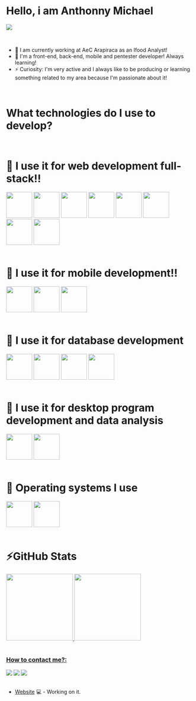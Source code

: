 <div>
  <h1>Hello, i am Anthonny Michael</h1>
</div>

![](https://user-images.githubusercontent.com/53356340/175648411-f2564ad9-c2a5-4c84-9dd2-61aaf9e21a44.gif)

<br>

- 🔭 I am currently working at AeC Arapiraca as an Ifood Analyst!
- 🌱 I'm a front-end, back-end, mobile and pentester developer! Always learning!
- ⚡ Curiosity: I'm very active and I always like to be producing or learning something related to my area because I'm passionate about it!

<br>

<h1 color="red">What technologies do I use to develop?</h1>

<br>

<div>
  <h1>🔭 I use it for web development full-stack!!</h1>
  <img height="70em" src="https://cdn.jsdelivr.net/gh/devicons/devicon/icons/html5/html5-original-wordmark.svg" />
  <img height="70em" src="https://cdn.jsdelivr.net/gh/devicons/devicon/icons/css3/css3-original-wordmark.svg" />
  <img height="70em" src="https://cdn.jsdelivr.net/gh/devicons/devicon/icons/javascript/javascript-original.svg" />
  <img height="70em" src="https://cdn.jsdelivr.net/gh/devicons/devicon/icons/php/php-original.svg" />
  <img height="70em" src="https://cdn.jsdelivr.net/gh/devicons/devicon/icons/docker/docker-original-wordmark.svg" />
  <img height="70em" src="https://cdn.jsdelivr.net/gh/devicons/devicon/icons/bootstrap/bootstrap-original-wordmark.svg" />
  <img height="70em" src="https://cdn.jsdelivr.net/gh/devicons/devicon/icons/amazonwebservices/amazonwebservices-original-wordmark.svg" />
  <img height="70em" src="https://cdn.jsdelivr.net/gh/devicons/devicon/icons/googlecloud/googlecloud-original-wordmark.svg" />
</div>

<br>

<div>
  <h1>🔭 I use it for mobile development!!</h1>
  <img height="70em" src="https://cdn.jsdelivr.net/gh/devicons/devicon/icons/react/react-original-wordmark.svg" />
  <img height="70em" src="https://cdn.jsdelivr.net/gh/devicons/devicon/icons/nodejs/nodejs-original-wordmark.svg" />
  <img height="70em" src="https://cdn.jsdelivr.net/gh/devicons/devicon/icons/androidstudio/androidstudio-original-wordmark.svg" />
</div>

<br>

<div>
  <h1> 🔭 I use it for database development</h1>
  <img height="70em" src="https://cdn.jsdelivr.net/gh/devicons/devicon/icons/mysql/mysql-original-wordmark.svg" />
  <img height="70em" src="https://cdn.jsdelivr.net/gh/devicons/devicon/icons/postgresql/postgresql-original-wordmark.svg" />
  <img height="70em" src="https://cdn.jsdelivr.net/gh/devicons/devicon/icons/microsoftsqlserver/microsoftsqlserver-plain-wordmark.svg" />
  <img height="70em" src="https://cdn.jsdelivr.net/gh/devicons/devicon/icons/mongodb/mongodb-original-wordmark.svg" />
</div>

<br>

<div>
  <h1> 🔭 I use it for desktop program development and data analysis</h1>
   <img height="70em" src="https://cdn.jsdelivr.net/gh/devicons/devicon/icons/python/python-original-wordmark.svg" />
   <img height="70em" src="https://cdn.jsdelivr.net/gh/devicons/devicon/icons/arduino/arduino-original-wordmark.svg" />
</div>

<br>

<div>
  <h1> 🔭 Operating systems I use</h1>
  <img height="70em" src="https://cdn.jsdelivr.net/gh/devicons/devicon/icons/windows8/windows8-original.svg" />
  <img height="70em" src="https://cdn.jsdelivr.net/gh/devicons/devicon/icons/linux/linux-original.svg" />
</div>

<br>

<h1>⚡GitHub Stats</h1>
<div>
<a href="https://github.com/seu-usuário-aqui">
<img height="180em" src="https://github-readme-stats.vercel.app/api/top-langs/?username=Antonizinhobr&layout=compact&langs_count=7&theme=dracula"/>
<img height="180em" src="https://github-readme-stats.vercel.app/apiusername=Antonizinhobr&show_icons=true&theme=dracula&include_all_commits=true&count_private=true"/>
</div>

<br> 
  
### How to contact me?:

<div>
<a href="https://www.youtube.com/channel/UC88QEmxaSyY_V2vXn1RMgQQ" target="_blank"><img src="https://img.shields.io/badge/YouTube-FF0000?style=for-the-badge&logo=youtube&logoColor=white" target="_blank"></a>
<a href="https://www.instagram.com/_anthonny_michael_dev/" target="_blank"><img src="https://img.shields.io/badge/-Instagram-%23E4405F?style=for-the-badge&logo=instagram&logoColor=white" target="_blank"></a>
<a href="https://www.linkedin.com/in/anthonny-michael-64450a206/" target="_blank"><img src="https://img.shields.io/badge/-LinkedIn-%230077B5?style=for-the-badge&logo=linkedin&logoColor=white" target="_blank"></a> 
</div>
<br>
  
- [Website](https://anthonnymichael.dev/) 💻 - Working on it.
